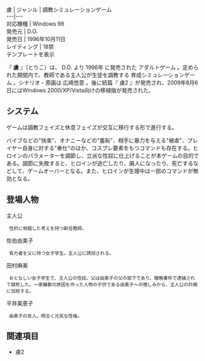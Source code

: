 虜  |  ジャンル  |  調教シミュレーションゲーム   
---|---  
対応機種  |  Windows 98   
発売元  |  D.O.   
発売日  |  1996年10月11日   
レイティング  |  18禁   
テンプレートを表示  
  
『 **虜** 』（とりこ）は、  D.O.  より  1996年  に発売された  アダルトゲーム
。定められた期間内で、教師である主人公が生徒を調教する  育成シミュレーションゲーム  。シナリオ・原画は  広崎悠意  。後に続篇『  虜2
』が発売され、2009年8月6日にはWindows 2000/XP/Vista向けの移植版が発売された。

##  システム  

ゲームは調教フェイズと休息フェイズが交互に移行する形で進行する。

バイブなどの"快楽"、オナニーなどの"羞恥"、相手に暴力を与える"被虐"、プレイヤー自身に対する"奉仕"のほか、コスプレ要素をもつコマンドも存在する。ヒロインのパラメーターを調節し、立派な性奴に仕上げることが本ゲームの目的である。調節に失敗すると、ヒロインが逃亡したり、廃人になったり、死亡するなどして、ゲームオーバーとなる。また、ヒロインが生理中は一部のコマンドが無効となる。

##  登場人物  

主人公

     性的に倒錯した考えを持つ新任教師。 

佐伯由美子

     有力者を父に持つ女子学生。主人公に誘拐される。 

田村麻美

     おとなしい女子学生で、主人公の性奴。父は由美子の父の部下であり、贈賄事件で逮捕されて獄死した。一家離散の原因を作った人物の子供である由美子への憎しみから、主人公の計画に加担する。 

平井美恵子

     由美子の友人。明るく元気な性格。 

##  関連項目  

  * 虜2 


